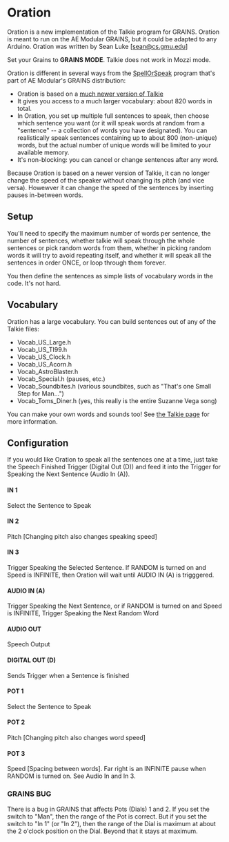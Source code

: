 # Oration

Oration is a new implementation of the Talkie program for GRAINS.  Oration is meant to run on the AE Modular GRAINS, but it could be adapted to any Arduino.  Oration was written by Sean Luke [sean@cs.gmu.edu]

Set your Grains to **GRAINS MODE**.  Talkie does not work in Mozzi mode.

Oration is different in several ways from the [SpellOrSpeak](https://github.com/aemodular/GRAINS/tree/master/GrainsSpellOrSpeak) program that's part of AE Modular's GRAINS distribution:

- Oration is based on a [much newer version of Talkie](https://github.com/ArminJo/Talkie/)
- It gives you access to a much larger vocabulary: about 820 words in total.
- In Oration, you set up multiple full sentences to speak, then choose which sentence you want (or it will speak words at random from a "sentence" -- a collection of words you have designated).  You can realistically speak sentences containing up to about 800 (non-unique) words, but the actual number of unique words will be limited to your available memory.
- It's non-blocking: you can cancel or change sentences after any word.

Because Oration is based on a newer version of Talkie, it can no longer change the speed of the speaker without changing its pitch (and vice versa).  Howewver it can change the speed of the sentences by inserting pauses in-between words.

## Setup

You'll need to specify the maximum number of words per sentence, the number of sentences, whether talkie will speak through the whole sentences or pick random words from them, whether in picking random words it will try to avoid repeating itself, and whether it will speak all the sentences in order ONCE, or loop through them forever.

You then define the sentences as simple lists of vocabulary words in the code.  It's not hard.

## Vocabulary

Oration has a large vocabulary.  You can build sentences out of any of the Talkie files:

- Vocab_US_Large.h
- Vocab_US_TI99.h
- Vocab_US_Clock.h
- Vocab_US_Acorn.h
- Vocab_AstroBlaster.h
- Vocab_Special.h			(pauses, etc.)
- Vocab_Soundbites.h 		(various soundbites, such as "That's one Small Step for Man...")
- Vocab_Toms_Diner.h		(yes, this really is the entire Suzanne Vega song)

You can make your own words and sounds too!  See [the Talkie page](https://github.com/ArminJo/Talkie#own-vocabulary) for more information.

## Configuration

If you would like Oration to speak all the sentences one at a time, just take the Speech Finished Trigger (Digital Out (D)) and feed it into the Trigger for Speaking the Next Sentence (Audio In (A)).

#### IN 1
Select the Sentence to Speak
#### IN 2
Pitch [Changing pitch also changes speaking speed]
#### IN 3
Trigger Speaking the Selected Sentence.  If RANDOM is turned on and Speed is INFINITE, then Oration will wait until AUDIO IN (A) is trigggered.
#### AUDIO IN (A)
Trigger Speaking the Next Sentence, or if RANDOM is turned on and Speed is INFINITE, Trigger Speaking the Next Random Word 
#### AUDIO OUT
Speech Output
#### DIGITAL OUT (D) 
Sends Trigger when a Sentence is finished
#### POT 1
Select the Sentence to Speak
#### POT 2
Pitch [Changing pitch also changes word speed]
#### POT 3
Speed [Spacing between words].  Far right is an INFINITE pause when RANDOM is turned on.  See Audio In and In 3.


### GRAINS BUG

There is a bug in GRAINS that affects Pots (Dials) 1 and 2.  If you set the switch to "Man", then the range of the Pot is correct.  But if you set the switch to "In 1" (or "In 2"), then the range of the Dial is maximum at about the 2 o'clock position on the Dial.  Beyond that it stays at maximum.
